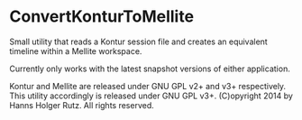 # ConvertKonturToMellite

Small utility that reads a Kontur session file and creates an equivalent timeline within a Mellite workspace.

Currently only works with the latest snapshot versions of either application.

Kontur and Mellite are released under GNU GPL v2+ and v3+ respectively. This utility accordingly is released under GNU GPL v3+.
(C)opyright 2014 by Hanns Holger Rutz. All rights reserved.

